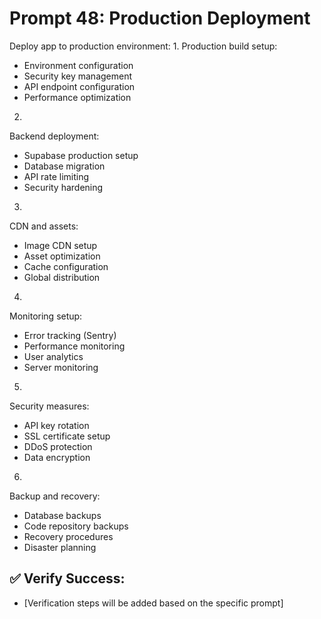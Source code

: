 # Prompt 48: Production Deployment

Deploy app to production environment:
1.
Production build setup:
 - Environment configuration
 - Security key management
 - API endpoint configuration
 - Performance optimization
2.
Backend deployment:
 - Supabase production setup
 - Database migration
 - API rate limiting
 - Security hardening
3.
CDN and assets:
 - Image CDN setup
 - Asset optimization
 - Cache configuration
 - Global distribution
4.
Monitoring setup:
 - Error tracking (Sentry)
 - Performance monitoring
 - User analytics
 - Server monitoring
5.
Security measures:
 - API key rotation
 - SSL certificate setup
 - DDoS protection
 - Data encryption
6.
Backup and recovery:
 - Database backups
 - Code repository backups
 - Recovery procedures
 - Disaster planning

## ✅ Verify Success:
- [Verification steps will be added based on the specific prompt]
